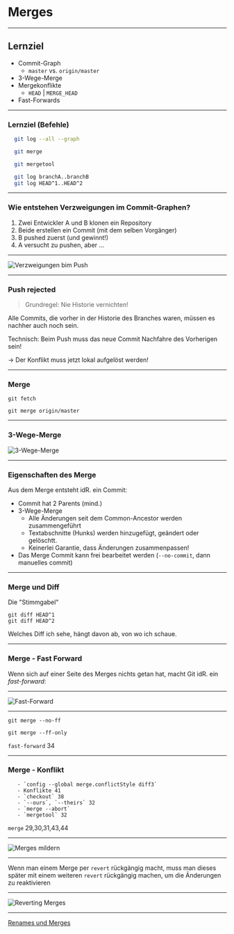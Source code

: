 # Merges

_________________________________________


## Lernziel


 * Commit-Graph
   - `master` vs. `origin/master`
 * 3-Wege-Merge
 * Mergekonflikte
   - `HEAD` | `MERGE_HEAD`
 * Fast-Forwards

_________________________________________

### Lernziel (Befehle)


```bash
  git log --all --graph

  git merge

  git mergetool

  git log branchA..branchB
  git log HEAD^1..HEAD^2
```


_________________________________________

### Wie entstehen Verzweigungen im Commit-Graphen?

 1. Zwei Entwickler A und B klonen ein Repository
 1. Beide erstellen ein Commit
    (mit dem selben Vorgänger)
 1. B pushed zuerst (und gewinnt!)
 1. A versucht zu pushen, aber ...

_________________________________________

![Verzweigungen bim Push](04/push-pull-diverging.png)
_________________________________________

### Push rejected

> Grundregel: Nie Historie vernichten!

Alle Commits, die vorher in der Historie des Branches waren, müssen es nachher auch noch sein.

Technisch: Beim Push muss das neue Commit Nachfahre des Vorherigen sein!

-> Der Konflikt muss jetzt lokal aufgelöst werden!

_________________________________________

### Merge

    git fetch

    git merge origin/master

_________________________________________

### 3-Wege-Merge

![3-Wege-Merge](04/3-wege-merge.png)

_________________________________________

### Eigenschaften des Merge

Aus dem Merge entsteht idR. ein Commit:

 * Commit hat 2 Parents (mind.)
 * 3-Wege-Merge
   * Alle Änderungen seit dem Common-Ancestor werden zusammengeführt
   * Textabschnitte (Hunks) werden hinzugefügt, geändert oder gelöschtt.
   * Keinerlei Garantie, dass Änderungen zusammenpassen!
 * Das Merge Commit kann frei bearbeitet werden (`--no-commit`, dann manuelles commit)


_________________________________________

### Merge und Diff

Die "Stimmgabel"

    git diff HEAD^1
    git diff HEAD^2

Welches Diff ich sehe, hängt davon ab, von wo ich schaue.

_________________________________________

### Merge - Fast Forward


Wenn sich auf einer Seite des Merges nichts getan hat, macht Git idR. ein *fast-forward*:

_________________________________________

![Fast-Forward](04/fast-forward.jpg)

_________________________________________


    git merge --no-ff

    git merge --ff-only

 `fast-forward` 34


_________________________________________

### Merge - Konflikt

       - `config --global merge.conflictStyle diff3`
       - Konflikte 41
       - `checkout` 38
       - `--ours`, `--theirs` 32
       - `merge --abort`
       - `mergetool` 32

`merge` 29,30,31,43,44

_________________________________________

![Merges mildern](04/merges-mildern.jpg)

_________________________________________

Wenn man einem Merge per `revert` rückgängig macht,
       muss man dieses später mit einem weiteren `revert` rückgängig machen,
       um die Änderungen zu reaktivieren

_________________________________________

![Reverting Merges](04/reverting-merges.jpg)

_________________________________________


[Renames und Merges](renames-und-merges.md)







